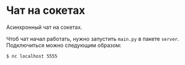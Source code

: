 # Чат на сокетах

Асинхронный чат на сокетах.

Чтоб чат начал работать, нужно запустить `main.py` в пакете `server`.
Подключиться можно следующим образом:
```
$ nc localhost 5555
```